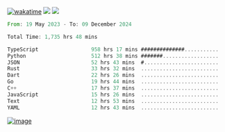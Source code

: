 [![wakatime](https://wakatime.com/badge/user/00eead22-fb14-4dd0-ab8a-3625cafbd50d.svg)](https://wakatime.com/@00eead22-fb14-4dd0-ab8a-3625cafbd50d)
![](https://komarev.com/ghpvc/?username=flatypus)
![](https://pixel.flatypus.me/flatypus?type=tracker)
<!--START_SECTION:waka-->

```rust
From: 19 May 2023 - To: 09 December 2024

Total Time: 1,735 hrs 48 mins

TypeScript                 958 hrs 17 mins ##############...........   54.96 %
Python                     512 hrs 38 mins #######..................   29.40 %
JSON                       52 hrs 43 mins  #........................   03.02 %
Rust                       33 hrs 32 mins  .........................   01.92 %
Dart                       22 hrs 26 mins  .........................   01.29 %
Go                         19 hrs 44 mins  .........................   01.13 %
C++                        17 hrs 37 mins  .........................   01.01 %
JavaScript                 15 hrs 26 mins  .........................   00.89 %
Text                       12 hrs 53 mins  .........................   00.74 %
YAML                       12 hrs 43 mins  .........................   00.73 %
```

<!--END_SECTION:waka-->
[<img alt="image" src="https://github.com/flatypus/flatypus/assets/68029599/0a302dc1-501c-43a0-ae8d-37ec4817f3bd">](https://flatypus.me)

